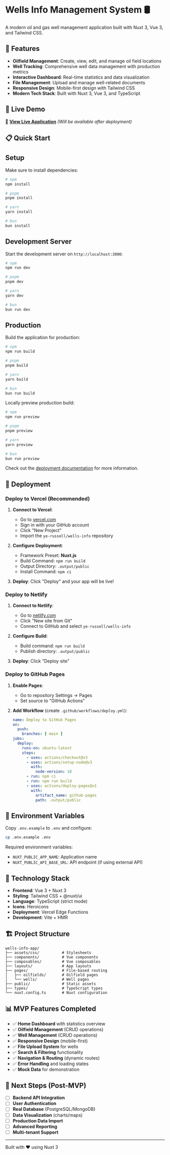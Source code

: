 # Wells Info Management System 🛢️

A modern oil and gas well management application built with Nuxt 3, Vue 3, and Tailwind CSS.

## 🌟 Features

- **Oilfield Management**: Create, view, edit, and manage oil field locations
- **Well Tracking**: Comprehensive well data management with production metrics
- **Interactive Dashboard**: Real-time statistics and data visualization
- **File Management**: Upload and manage well-related documents
- **Responsive Design**: Mobile-first design with Tailwind CSS
- **Modern Tech Stack**: Built with Nuxt 3, Vue 3, and TypeScript

## 🚀 Live Demo

🔗 **[View Live Application](https://your-app-name.vercel.app)** *(Will be available after deployment)*

## 📋 Quick Start

## Setup

Make sure to install dependencies:

```bash
# npm
npm install

# pnpm
pnpm install

# yarn
yarn install

# bun
bun install
```

## Development Server

Start the development server on `http://localhost:3000`:

```bash
# npm
npm run dev

# pnpm
pnpm dev

# yarn
yarn dev

# bun
bun run dev
```

## Production

Build the application for production:

```bash
# npm
npm run build

# pnpm
pnpm build

# yarn
yarn build

# bun
bun run build
```

Locally preview production build:

```bash
# npm
npm run preview

# pnpm
pnpm preview

# yarn
yarn preview

# bun
bun run preview
```

Check out the [deployment documentation](https://nuxt.com/docs/getting-started/deployment) for more information.

## 🚀 Deployment

### Deploy to Vercel (Recommended)

1. **Connect to Vercel**:
   - Go to [vercel.com](https://vercel.com)
   - Sign in with your GitHub account
   - Click "New Project"
   - Import the `ye-russell/wells-info` repository

2. **Configure Deployment**:
   - Framework Preset: **Nuxt.js**
   - Build Command: `npm run build`
   - Output Directory: `.output/public`
   - Install Command: `npm ci`

3. **Deploy**: Click "Deploy" and your app will be live!

### Deploy to Netlify

1. **Connect to Netlify**:
   - Go to [netlify.com](https://netlify.com)
   - Click "New site from Git"
   - Connect to GitHub and select `ye-russell/wells-info`

2. **Configure Build**:
   - Build command: `npm run build`
   - Publish directory: `.output/public`

3. **Deploy**: Click "Deploy site"

### Deploy to GitHub Pages

1. **Enable Pages**:
   - Go to repository Settings → Pages
   - Set source to "GitHub Actions"

2. **Add Workflow** (create `.github/workflows/deploy.yml`):
   ```yaml
   name: Deploy to GitHub Pages
   on:
     push:
       branches: [ main ]
   jobs:
     deploy:
       runs-on: ubuntu-latest
       steps:
         - uses: actions/checkout@v3
         - uses: actions/setup-node@v3
           with:
             node-version: 18
         - run: npm ci
         - run: npm run build
         - uses: actions/deploy-pages@v1
           with:
             artifact_name: github-pages
             path: .output/public
   ```

## 🔧 Environment Variables

Copy `.env.example` to `.env` and configure:

```bash
cp .env.example .env
```

Required environment variables:
- `NUXT_PUBLIC_APP_NAME`: Application name
- `NUXT_PUBLIC_API_BASE_URL`: API endpoint (if using external API)

## 📱 Technology Stack

- **Frontend**: Vue 3 + Nuxt 3
- **Styling**: Tailwind CSS + @nuxt/ui
- **Language**: TypeScript (strict mode)
- **Icons**: Heroicons
- **Deployment**: Vercel Edge Functions
- **Development**: Vite + HMR

## 🏗️ Project Structure

```
wells-info-app/
├── assets/css/          # Stylesheets
├── components/          # Vue components
├── composables/         # Vue composables
├── layouts/             # App layouts
├── pages/               # File-based routing
│   ├── oilfields/       # Oilfield pages
│   └── wells/           # Well pages
├── public/              # Static assets
├── types/               # TypeScript types
└── nuxt.config.ts       # Nuxt configuration
```

## 📊 MVP Features Completed

- ✅ **Home Dashboard** with statistics overview
- ✅ **Oilfield Management** (CRUD operations)
- ✅ **Well Management** (CRUD operations)  
- ✅ **Responsive Design** (mobile-first)
- ✅ **File Upload System** for wells
- ✅ **Search & Filtering** functionality
- ✅ **Navigation & Routing** (dynamic routes)
- ✅ **Error Handling** and loading states
- ✅ **Mock Data** for demonstration

## 🎯 Next Steps (Post-MVP)

- [ ] **Backend API Integration** 
- [ ] **User Authentication** 
- [ ] **Real Database** (PostgreSQL/MongoDB)
- [ ] **Data Visualization** (charts/maps)
- [ ] **Production Data Import** 
- [ ] **Advanced Reporting** 
- [ ] **Multi-tenant Support**

---

Built with ❤️ using Nuxt 3
